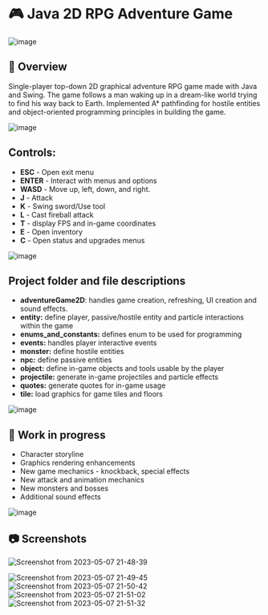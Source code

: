 # 🎮 Java 2D RPG Adventure Game
![image](https://github.com/danglevm/2DJavaGame/assets/84720339/97dcd99c-9733-4fa2-a236-aee0da234665)

## 📄 Overview
Single-player top-down 2D graphical adventure RPG game made with Java and Swing. The game follows a man waking up in a dream-like world trying to find his way back to Earth. Implemented A* pathfinding for hostile entities and object-oriented programming principles in building the game.

![image](https://github.com/danglevm/2DJavaGame/assets/84720339/97dcd99c-9733-4fa2-a236-aee0da234665)


## Controls:
- **ESC** - Open exit menu
- **ENTER** - Interact with menus and options
- **WASD** - Move up, left, down, and right.
- **J** - Attack
- **K** - Swing sword/Use tool
- **L** - Cast fireball attack
- **T** - display FPS and in-game coordinates
- **E** - Open inventory
- **C** - Open status and upgrades menus

![image](https://github.com/danglevm/2DJavaGame/assets/84720339/54814ca5-0f88-41e8-bff0-80267fe03b77)

## Project folder and file descriptions
- **adventureGame2D**: handles game creation, refreshing, UI creation and sound effects.
- **entity:** define player, passive/hostile entity and particle interactions within the game
- **enums_and_constants:** defines enum to be used for programming
- **events:** handles player interactive events
- **monster:** define hostile entities
- **npc:** define passive entities
- **object:** define in-game objects and tools usable by the player
- **projectile:** generate in-game projectiles and particle effects
- **quotes:** generate quotes for in-game usage
- **tile:** load graphics for game tiles and floors

![image](https://github.com/danglevm/2DJavaGame/assets/84720339/64406cc0-19dc-4a1f-922d-22c5b819dfd3)


## 🔭 Work in progress
- Character storyline
- Graphics rendering enhancements
- New game mechanics - knockback, special effects
- New attack and animation mechanics
- New monsters and bosses
- Additional sound effects

![image](https://github.com/danglevm/2DJavaGame/assets/84720339/abbf42bc-6808-4086-bb1a-6f8eb1d63fad)


## 📷 Screenshots

![Screenshot from 2023-05-07 21-48-39](https://user-images.githubusercontent.com/84720339/236716445-32a29f93-bf21-472b-a3ae-fbca8cf4b863.png)


![Screenshot from 2023-05-07 21-49-45](https://user-images.githubusercontent.com/84720339/236716552-eb347f55-c856-42bb-973e-708b9d442952.png)
![Screenshot from 2023-05-07 21-50-42](https://user-images.githubusercontent.com/84720339/236716693-60e17f65-f701-4f95-b81a-cbeb7306ffe4.png)
![Screenshot from 2023-05-07 21-51-02](https://user-images.githubusercontent.com/84720339/236716700-f5a6f80c-ec3e-499e-9248-6870c604570d.png)
![Screenshot from 2023-05-07 21-51-32](https://user-images.githubusercontent.com/84720339/236716701-66e654da-e263-4486-a2df-60d4c340eaf4.png)
